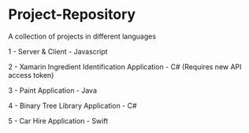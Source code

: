 # Project-Repository

A collection of projects in different languages



1 - Server & Client - Javascript

2 - Xamarin Ingredient Identification Application - C# (Requires new API access token)

3 - Paint Application - Java

4 - Binary Tree Library Application - C# 

5 - Car Hire Application - Swift
